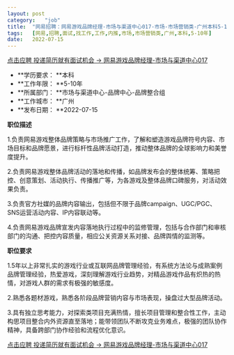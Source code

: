 ```yaml
---
layout:	post
category:	"job"
title:	"网易招聘：网易游戏品牌经理-市场与渠道中心017-市场-市场营销类-广州本科5-10年"
tags:	[网易,招聘,面试,找工作,工作,内推,市场,市场营销类,广州,本科,5-10年]
date:	2022-07-15
---
```


[点击应聘 投递简历就有面试机会 ->  网易游戏品牌经理-市场与渠道中心017](http://mobile.bole.netease.com/bole/boleDetail?id=41592&employeeId=346f03c3cda5f04c&key=all)



- **学历要求： **本科
- **工作年限： **5-10年
- **所属部门： **市场与渠道中心-品牌中心-品牌整合组
- **工作城市： **广州
- **发布日期： **2022-07-15



**职位描述**

1.负责网易游戏整体品牌策略与市场推广工作，了解和塑造游戏品牌符号内容、市场目标和品牌愿景，进行标杆性品牌活动打造，推动整体品牌的全球影响力和美誉度提升。

2.负责网易游戏整体品牌活动的落地和传播，如品牌发布会的整体统筹、策略把控、创意策划、活动执行、传播推广等，为各游戏及整体品牌口碑服务，对活动效果负责。

3.负责官方社媒的品牌内容输出，包括但不限于品牌campaign、UGC/PGC、SNS运营活动内容、IP内容联动等。

4.负责网易游戏品牌宣发内容落地执行过程中的监修管理，包括与合作部门和审核部门的沟通、把控内容质量，相应公关资源关系对接、品牌舆情的监测等。



**职位要求**

1.5年以上非常扎实的游戏行业或互联网品牌管理经验，有系统方法论与成熟案例品牌管理经验，热爱游戏，深刻理解游戏行业趋势，对精品游戏作品有炽热的热情，对游戏人群的需求有极强的敏感度。

2.熟悉各题材游戏，熟悉各阶段品牌营销内容与市场表现，操盘过大型品牌活动。

3.具有独立思考能力，对探索类项目充满热情，擅长项目管理和整合性工作，主动构思项目整合内外资源直至落地；能带领团队不断攻克业务难点，极强的团队协作精神，具备跨部门协作经验和流程优化意识。



[点击应聘 投递简历就有面试机会 ->  网易游戏品牌经理-市场与渠道中心017](http://mobile.bole.netease.com/bole/boleDetail?id=41592&employeeId=346f03c3cda5f04c&key=all)
